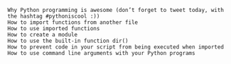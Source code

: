 
    Why Python programming is awesome (don’t forget to tweet today, with the hashtag #pythoniscool :))
    How to import functions from another file
    How to use imported functions
    How to create a module
    How to use the built-in function dir()
    How to prevent code in your script from being executed when imported
    How to use command line arguments with your Python programs
